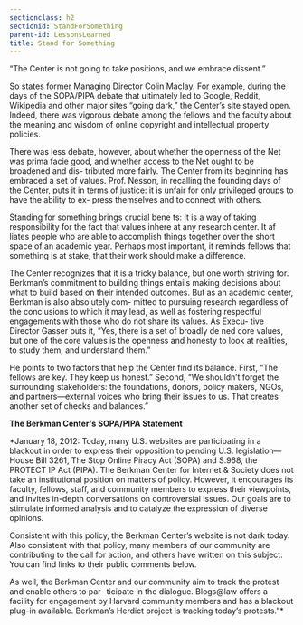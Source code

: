 ```yaml
---
sectionclass: h2
sectionid: StandForSomething
parent-id: LessonsLearned
title: Stand for Something
---
```

“The Center is not going to take positions, and we embrace dissent.”

So states former Managing Director Colin Maclay. For example, during the days of the SOPA/PIPA debate that ultimately led to Google, Reddit, Wikipedia and other major sites “going dark,” the Center’s site stayed open. Indeed, there was vigorous debate among the fellows and the faculty about the meaning and wisdom of online copyright and intellectual property policies.

There was less debate, however, about whether the openness of the Net was prima facie good, and whether access to the Net ought to be broadened and dis- tributed more fairly. The Center from its beginning has embraced a set of values. Prof. Nesson, in recalling the founding days of the Center, puts it in terms of justice: it is unfair for only privileged groups to have the ability to ex- press themselves and to connect with others.

Standing for something brings crucial bene ts: It is a way of taking responsibility for the fact that values inhere at any research center. It af liates people who are able to accomplish things together over the short space of an academic year. Perhaps most important, it reminds fellows that something is at stake, that their work should make a difference.

The Center recognizes that it is a tricky balance, but one worth striving for. Berkman’s commitment to building things entails making decisions about what to build based on their intended outcomes. But as an academic center, Berkman is also absolutely com- mitted to pursuing research regardless of the conclusions to which it may lead, as well as fostering respectful engagements with those who do not share its values. As Execu- tive Director Gasser puts it, “Yes, there is a set of broadly de ned core values, but one of the core values is the openness and honesty to look at realities, to study them, and understand them.”

He points to two factors that help the Center find its balance. First, “The fellows are key. They keep us honest.” Second, “We shouldn’t forget the surrounding stakeholders: the foundations, donors, policy makers, NGOs, and partners—external voices who bring their issues to us. That creates another set of checks and balances.”

**The Berkman Center's SOPA/PIPA Statement**

*January 18, 2012: Today, many U.S. websites are participating in a blackout in order to express their opposition to pending U.S. legislation—House Bill 3261, The Stop Online Piracy Act (SOPA) and S.968, the PROTECT IP Act (PIPA).
The Berkman Center for Internet & Society does not take an institutional position on matters of policy. However, it encourages its faculty, fellows, staff, and community members to express their viewpoints, and invites in-depth conversations on controversial issues. Our goals are to stimulate informed analysis and to catalyze the expression of diverse opinions.

Consistent with this policy, the Berkman Center’s website is not dark today. Also consistent with that policy, many members of our community are contributing to the call for action, and others have written on this subject. You can find links to their public comments below.

As well, the Berkman Center and our community aim to track the protest and enable others to par- ticipate in the dialogue. Blogs@law offers a facility for engagement by Harvard community members and has a blackout plug-in available. Berkman’s Herdict project is tracking today’s protests.”*
